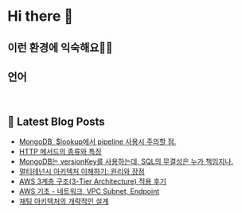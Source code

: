 # Hi there 👋

## 이런 환경에 익숙해요✍🏼

## 언어

<p>
  <img alt="" src= "https://img.shields.io/badge/JavaScript-F7DF1E?style=flat-square&logo=JavaScript&logoColor=white"/> 
  <img alt="" src= "https://img.shields.io/badge/TypeScript-black?logo=typescript&logoColor=blue"/>
</p>

## 📕 Latest Blog Posts

<ul><li><a href='https://ssudaya-dev.tistory.com/30' target='_blank'>MongoDB, $lookup에서 pipeline 사용시 주의할 점.</a></li><li><a href='https://ssudaya-dev.tistory.com/29' target='_blank'>HTTP 메서드의 종류와 특징</a></li><li><a href='https://ssudaya-dev.tistory.com/27' target='_blank'>MongoDB는 versionKey를 사용하는데, SQL의 무결성은 누가 책임지나.</a></li><li><a href='https://ssudaya-dev.tistory.com/22' target='_blank'>멀티테넌시 아키텍처 이해하기: 원리와 장점</a></li><li><a href='https://ssudaya-dev.tistory.com/21' target='_blank'>AWS 3계층 구조(3-Tier Architecture) 적용 후기</a></li><li><a href='https://ssudaya-dev.tistory.com/19' target='_blank'>AWS 기초 - 네트워크, VPC Subnet, Endpoint</a></li><li><a href='https://ssudaya-dev.tistory.com/17' target='_blank'>채팅 아키텍처의 개략적인 설계</a></li></ul>